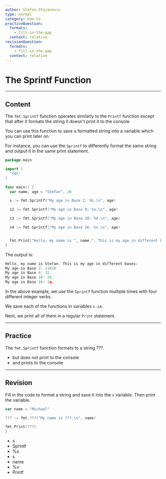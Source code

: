 ```yaml
---
author: Stefan-Stojanovic
type: normal
category: how-to
practiceQuestion:
  formats:
    - fill-in-the-gap
  context: relative
revisionQuestion:
  formats:
    - fill-in-the-gap
  context: relative
---
```


# The Sprintf Function


---

## Content

The `fmt.Sprintf` function operates similarly to the `Printf` function except that after it formats the string it doesn't print it to the console.

You can use this function to save a formatted string into a variable which you can print later on.

For instance, you can use the `Sprintf` to differently format the same string and output it in the same print statement.

```go
package main

import (
  "fmt"
)

func main() {
  var name, age = "Stefan", 26

  s := fmt.Sprintf("My age in Base 2: %b.\n", age)

  s2 := fmt.Sprintf("My age in Base 8: %o.\n", age)

  s3 := fmt.Sprintf("My age in Base 10: %d.\n", age)

  s4 := fmt.Sprintf("My age in Base 16: %x.\n", age)


  fmt.Print("Hello, my name is ", name,". This is my age in different bases:\n", s, s2, s3, s4)
}
```

The output is:

```go
Hello, my name is Stefan. This is my age in different bases:
My age in Base 2: 11010.
My age in Base 8: 32.
My age in Base 10: 26.
My age in Base 16: 1a.
```

In the above example, we use the `Sprintf` function multiple times with four different integer verbs. 

We save each of the functions in variables `s-s4`.

Next, we print all of them in a regular `Print` statement.


---

## Practice

The `fmt.Sprintf` function formats to a string ???.

- but does not print to the console
- and prints to the console


---

## Revision

Fill in the code to format a string and save it into the `s` variable. Then print the variable.

```go
var name = "Michael"

??? := fmt.???("My name is ???.\n", name)

fmt.Print(???)
}
```

- s
- Sprintf
- %s
- s
- name
- %v
- Printf
